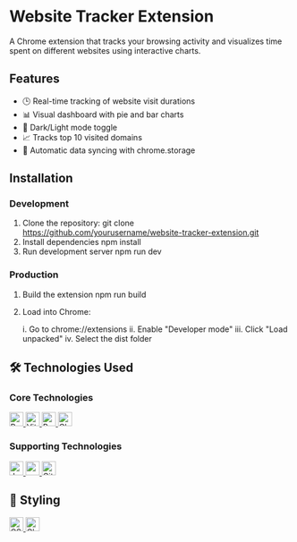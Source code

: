 # Website Tracker Extension

A Chrome extension that tracks your browsing activity and visualizes time spent on different websites using interactive charts.

## Features

- 🕒 Real-time tracking of website visit durations
- 📊 Visual dashboard with pie and bar charts
- 🌙 Dark/Light mode toggle
- 📈 Tracks top 10 visited domains
- 🔄 Automatic data syncing with chrome.storage

## Installation

### Development

1. Clone the repository:
     git clone https://github.com/yourusername/website-tracker-extension.git
2. Install dependencies
     npm install
3. Run development server
     npm run dev

### Production
1. Build the extension
    npm run build
2. Load into Chrome:

   i.   Go to chrome://extensions
   ii.  Enable "Developer mode"
   iii. Click "Load unpacked"
   iv.  Select the dist folder

## 🛠️ Technologies Used

### Core Technologies
<p align="left">
  <a href="https://react.dev" target="_blank" rel="noreferrer">
    <img src="https://img.shields.io/badge/React-61DAFB?style=for-the-badge&logo=react&logoColor=black" alt="React" height="25"/>
  </a>
  <a href="https://vitejs.dev" target="_blank" rel="noreferrer">
    <img src="https://img.shields.io/badge/Vite-646CFF?style=for-the-badge&logo=vite&logoColor=white" alt="Vite" height="25"/>
  </a>
  <a href="https://recharts.org" target="_blank" rel="noreferrer">
    <img src="https://img.shields.io/badge/Recharts-FF6384?style=for-the-badge&logo=d3.js&logoColor=white" alt="Recharts" height="25"/>
  </a>
  <a href="https://developer.chrome.com/docs/extensions" target="_blank" rel="noreferrer">
    <img src="https://img.shields.io/badge/Chrome_Extensions-4285F4?style=for-the-badge&logo=google-chrome&logoColor=white" alt="Chrome Extensions" height="25"/>
  </a>
</p>

### Supporting Technologies
<p align="left">
  <a href="https://developer.mozilla.org/en-US/docs/Web/JavaScript" target="_blank" rel="noreferrer">
    <img src="https://img.shields.io/badge/JavaScript-F7DF1E?style=for-the-badge&logo=javascript&logoColor=black" alt="JavaScript" height="25"/>
  </a>
  <a href="https://www.npmjs.com" target="_blank" rel="noreferrer">
    <img src="https://img.shields.io/badge/npm-CB3837?style=for-the-badge&logo=npm&logoColor=white" alt="npm" height="25"/>
  </a>
  <a href="https://git-scm.com" target="_blank" rel="noreferrer">
    <img src="https://img.shields.io/badge/Git-F05032?style=for-the-badge&logo=git&logoColor=white" alt="Git" height="25"/>
  </a>
</p>

## 🎨 Styling
<p align="left">
  <a href="https://developer.mozilla.org/en-US/docs/Web/CSS" target="_blank" rel="noreferrer">
    <img src="https://img.shields.io/badge/CSS3-1572B6?style=for-the-badge&logo=css3&logoColor=white" alt="CSS3" height="25"/>
  </a>
  <a href="https://chrome.google.com" target="_blank" rel="noreferrer">
    <img src="https://img.shields.io/badge/Chrome_UI-4CAF50?style=for-the-badge&logo=google-chrome&logoColor=white" alt="Chrome UI" height="25"/>
  </a>
</p>
